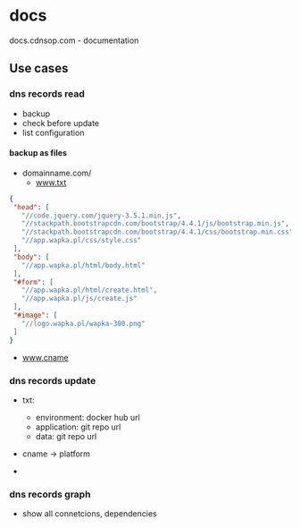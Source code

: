 # docs
docs.cdnsop.com - documentation 


## Use cases


### dns records read

+ backup
+ check before update
+ list configuration

#### backup as files

+ domainname.com/
  + www.txt 
```json
{
 "head": [
   "//code.jquery.com/jquery-3.5.1.min.js",
   "//stackpath.bootstrapcdn.com/bootstrap/4.4.1/js/bootstrap.min.js",
   "//stackpath.bootstrapcdn.com/bootstrap/4.4.1/css/bootstrap.min.css",
   "//app.wapka.pl/css/style.css"
 ],
 "body": [
   "//app.wapka.pl/html/body.html"
 ],
 "#form": [
   "//app.wapka.pl/html/create.html",
   "//app.wapka.pl/js/create.js"
 ],
 "#image": [
   "//logo.wapka.pl/wapka-300.png"
 ]
}
```  
  + www.cname



### dns records update

+ txt:
  + environment: docker hub url
  + application: git repo url
  + data: git repo url 
    
+ cname -> platform
+ 

### dns records graph

+ show all connetcions, dependencies





